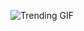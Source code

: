![Trending GIF](https://media4.giphy.com/media/v1.Y2lkPThiYjIxNzcyNmNjaXQ1bjQxZnU2ZXdyN2V3aTNoZnRxenAxajNlNnl2ZnZhdHluYiZlcD12MV9naWZzX3NlYXJjaCZjdD1n/xUPGcEliCc7bETyfO8/giphy.gif)
